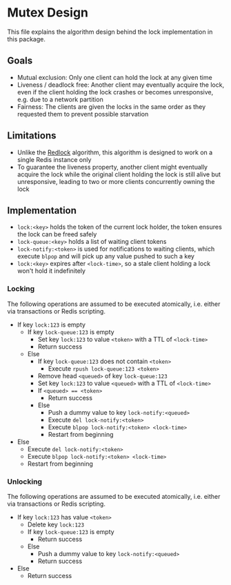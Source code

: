 # Mutex Design

This file explains the algorithm design behind the lock implementation in this package.

## Goals

 - Mutual exclusion: Only one client can hold the lock at any given time
 - Liveness / deadlock free: Another client may eventually acquire the lock, even if the client holding the lock crashes or becomes unresponsive, e.g. due to a network partition
 - Fairness: The clients are given the locks in the same order as they requested them to prevent possible starvation

## Limitations

 - Unlike the [Redlock](https://redis.io/topics/distlock) algorithm, this algorithm is designed to work on a single Redis instance only
 - To guarantee the liveness property, another client might eventually acquire the lock while the original client holding the lock is still alive but unresponsive, leading to two or more clients concurrently owning the lock

## Implementation

 - `lock:<key>` holds the token of the current lock holder, the token ensures the lock can be freed safely
 - `lock-queue:<key>` holds a list of waiting client tokens
 - `lock-notify:<token>` is used for notifications to waiting clients, which execute `blpop` and will pick up any value pushed to such a key
 - `lock:<key>` expires after `<lock-time>`, so a stale client holding a lock won't hold it indefinitely

### Locking

The following operations are assumed to be executed atomically, i.e. either via transactions or Redis scripting.

 - If key `lock:123` is empty
    - If key `lock-queue:123` is empty
        - Set key `lock:123` to value `<token>` with a TTL of `<lock-time>`
        - Return success
    - Else
        - If key `lock-queue:123` does not contain `<token>`
            - Execute `rpush lock-queue:123 <token>`
        - Remove head `<queued>` of key `lock-queue:123`
        - Set key `lock:123` to value `<queued>` with a TTL of `<lock-time>`
        - If `<queued> == <token>`
            - Return success
        - Else
            - Push a dummy value to key `lock-notify:<queued>`
            - Execute `del lock-notify:<token>`
            - Execute `blpop lock-notify:<token> <lock-time>`
            - Restart from beginning
 - Else
    - Execute `del lock-notify:<token>`
    - Execute `blpop lock-notify:<token> <lock-time>`
    - Restart from beginning

### Unlocking

The following operations are assumed to be executed atomically, i.e. either via transactions or Redis scripting.

 - If key `lock:123` has value `<token>`
    - Delete key `lock:123`
    - If key `lock-queue:123` is empty
        - Return success
    - Else
        - Push a dummy value to key `lock-notify:<queued>`
        - Return success
 - Else
    - Return success
